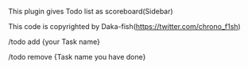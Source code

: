 This plugin gives Todo list as scoreboard(Sidebar)

This code is copyrighted by Daka-fish(https://twitter.com/chrono_f1sh)

/todo add {your Task name}

/todo remove {Task name you have done}

